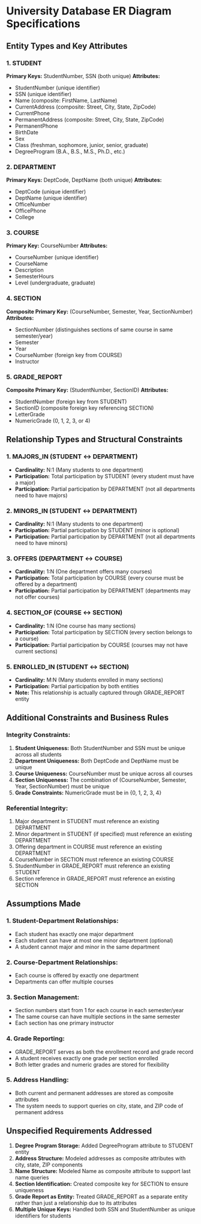 # University Database ER Diagram Specifications

## Entity Types and Key Attributes

### 1. STUDENT
**Primary Keys:** StudentNumber, SSN (both unique)
**Attributes:**
- StudentNumber (unique identifier)
- SSN (unique identifier)
- Name (composite: FirstName, LastName)
- CurrentAddress (composite: Street, City, State, ZipCode)
- CurrentPhone
- PermanentAddress (composite: Street, City, State, ZipCode)
- PermanentPhone
- BirthDate
- Sex
- Class (freshman, sophomore, junior, senior, graduate)
- DegreeProgram (B.A., B.S., M.S., Ph.D., etc.)

### 2. DEPARTMENT
**Primary Keys:** DeptCode, DeptName (both unique)
**Attributes:**
- DeptCode (unique identifier)
- DeptName (unique identifier)
- OfficeNumber
- OfficePhone
- College

### 3. COURSE
**Primary Key:** CourseNumber
**Attributes:**
- CourseNumber (unique identifier)
- CourseName
- Description
- SemesterHours
- Level (undergraduate, graduate)

### 4. SECTION
**Composite Primary Key:** (CourseNumber, Semester, Year, SectionNumber)
**Attributes:**
- SectionNumber (distinguishes sections of same course in same semester/year)
- Semester
- Year
- CourseNumber (foreign key from COURSE)
- Instructor

### 5. GRADE_REPORT
**Composite Primary Key:** (StudentNumber, SectionID)
**Attributes:**
- StudentNumber (foreign key from STUDENT)
- SectionID (composite foreign key referencing SECTION)
- LetterGrade
- NumericGrade (0, 1, 2, 3, or 4)

## Relationship Types and Structural Constraints

### 1. MAJORS_IN (STUDENT ↔ DEPARTMENT)
- **Cardinality:** N:1 (Many students to one department)
- **Participation:** Total participation by STUDENT (every student must have a major)
- **Participation:** Partial participation by DEPARTMENT (not all departments need to have majors)

### 2. MINORS_IN (STUDENT ↔ DEPARTMENT)
- **Cardinality:** N:1 (Many students to one department)
- **Participation:** Partial participation by STUDENT (minor is optional)
- **Participation:** Partial participation by DEPARTMENT (not all departments need to have minors)

### 3. OFFERS (DEPARTMENT ↔ COURSE)
- **Cardinality:** 1:N (One department offers many courses)
- **Participation:** Total participation by COURSE (every course must be offered by a department)
- **Participation:** Partial participation by DEPARTMENT (departments may not offer courses)

### 4. SECTION_OF (COURSE ↔ SECTION)
- **Cardinality:** 1:N (One course has many sections)
- **Participation:** Total participation by SECTION (every section belongs to a course)
- **Participation:** Partial participation by COURSE (courses may not have current sections)

### 5. ENROLLED_IN (STUDENT ↔ SECTION)
- **Cardinality:** M:N (Many students enrolled in many sections)
- **Participation:** Partial participation by both entities
- **Note:** This relationship is actually captured through GRADE_REPORT entity

## Additional Constraints and Business Rules

### Integrity Constraints:
1. **Student Uniqueness:** Both StudentNumber and SSN must be unique across all students
2. **Department Uniqueness:** Both DeptCode and DeptName must be unique
3. **Course Uniqueness:** CourseNumber must be unique across all courses
4. **Section Uniqueness:** The combination of (CourseNumber, Semester, Year, SectionNumber) must be unique
5. **Grade Constraints:** NumericGrade must be in {0, 1, 2, 3, 4}

### Referential Integrity:
1. Major department in STUDENT must reference an existing DEPARTMENT
2. Minor department in STUDENT (if specified) must reference an existing DEPARTMENT
3. Offering department in COURSE must reference an existing DEPARTMENT
4. CourseNumber in SECTION must reference an existing COURSE
5. StudentNumber in GRADE_REPORT must reference an existing STUDENT
6. Section reference in GRADE_REPORT must reference an existing SECTION

## Assumptions Made

### 1. Student-Department Relationships:
- Each student has exactly one major department
- Each student can have at most one minor department (optional)
- A student cannot major and minor in the same department

### 2. Course-Department Relationships:
- Each course is offered by exactly one department
- Departments can offer multiple courses

### 3. Section Management:
- Section numbers start from 1 for each course in each semester/year
- The same course can have multiple sections in the same semester
- Each section has one primary instructor

### 4. Grade Reporting:
- GRADE_REPORT serves as both the enrollment record and grade record
- A student receives exactly one grade per section enrolled
- Both letter grades and numeric grades are stored for flexibility

### 5. Address Handling:
- Both current and permanent addresses are stored as composite attributes
- The system needs to support queries on city, state, and ZIP code of permanent address

## Unspecified Requirements Addressed

1. **Degree Program Storage:** Added DegreeProgram attribute to STUDENT entity
2. **Address Structure:** Modeled addresses as composite attributes with city, state, ZIP components
3. **Name Structure:** Modeled Name as composite attribute to support last name queries
4. **Section Identification:** Created composite key for SECTION to ensure uniqueness
5. **Grade Report as Entity:** Treated GRADE_REPORT as a separate entity rather than just a relationship due to its attributes
6. **Multiple Unique Keys:** Handled both SSN and StudentNumber as unique identifiers for students

